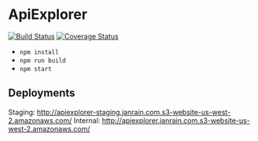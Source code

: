 # ApiExplorer

[![Build Status](https://travis-ci.com/janrain/ApiExplorer.svg?token=Hm8PR6HHS4tNshzYYwWD&branch=master)](https://travis-ci.com/janrain/ApiExplorer)
[![Coverage Status](https://coveralls.io/repos/github/janrain/ApiExplorer/badge.svg?branch=master)](https://coveralls.io/github/janrain/ApiExplorer?branch=master)

* `npm install`
* `npm run build`
* `npm start`

## Deployments

Staging: http://apiexplorer-staging.janrain.com.s3-website-us-west-2.amazonaws.com/
Internal: http://apiexplorer.janrain.com.s3-website-us-west-2.amazonaws.com/
